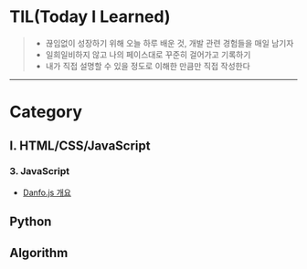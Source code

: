# TIL(Today I Learned)

> * 끊임없이 성장하기 위해 오늘 하루 배운 것, 개발 관련 경험들을 매일 남기자
> * 일희일비하지 않고 나의 페이스대로 꾸준히 걸어가고 기록하기
> * 내가 직접 설명할 수 있을 정도로 이해한 만큼만 직접 작성한다
------------------------------------------------------------------------------------------------------------------------

# Category
## Ⅰ. HTML/CSS/JavaScript
  ### 3. JavaScript
  * [Danfo.js 개요](https://github.com/serothie/TIL/blob/main/JavaScript/201229.md)
## Python
## Algorithm
